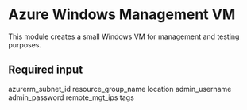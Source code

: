 # Azure Windows Management VM

This module creates a small Windows VM for management and testing purposes.

## Required input

azurerm_subnet_id
resource_group_name
location
admin_username
admin_password
remote_mgt_ips
tags

